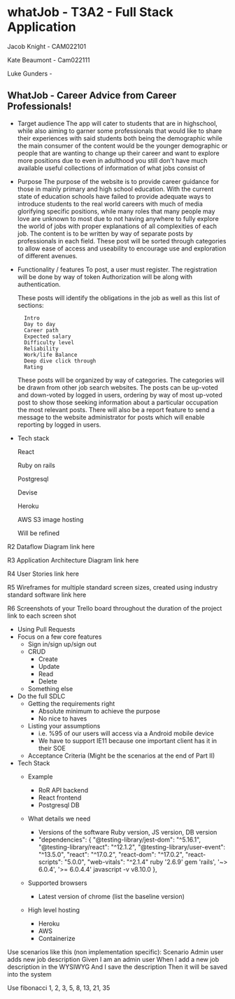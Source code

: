 # whatJob - T3A2 - Full Stack Application

Jacob Knight -  CAM022101

Kate Beaumont - Cam022111 

Luke Gunders - 

## WhatJob - Career Advice from Career Professionals!
- Target audience
    The app will cater to students that are in highschool, while also aiming to garner some professionals that would like to
    share their experiences with said students both being the demographic while the main consumer of the content would be the younger demographic
    or people that are wanting to change up their career and want to explore more positions due to even in adulthood you still don't have 
    much available useful collections of information of what jobs consist of

- Purpose
    The purpose of the website is to provide career guidance for those in mainly primary and high school education. With the current state of education
    schools have failed to provide adequate ways to introduce students to the real world careers with much of media glorifying specific positions, while
    many roles that many people may love are unknown to most due to not having anywhere to fully explore the world of jobs with proper explanations of all 
    complexities of each job.
    The content is to be written by way of separate posts by professionals in each field. These post will be sorted through categories to allow ease of access and useability to encourage use and exploration of different avenues. 

- Functionality / features
    To post, a user must register. The registration will be done by way of token Authorization will be along with authentication.

    These posts will identify the obligations in the job as well as this list of sections:
        
        Intro
        Day to day
        Career path
        Expected salary
        Difficulty level
        Reliability
        Work/life Balance
        Deep dive click through
        Rating

    These posts will be organized by way of categories. The categories will be drawn from other job search websites.
    The posts can be up-voted and down-voted by logged in users, ordering by way of most up-voted post to show those seeking information about a particular occupation the most relevant posts.
    There will also be a report feature to send a message to the website administrator for posts which will enable reporting by logged in users.

- Tech stack
    
    React
    
    Ruby on rails
    
    Postgresql
    
    Devise
    
    Heroku
    
    AWS S3 image hosting

    Will be refined

R2	Dataflow Diagram
    link here

R3	Application Architecture Diagram
    link here

R4	User Stories
    link here

R5	Wireframes for multiple standard screen sizes, created using industry standard software
    link here

R6	Screenshots of your Trello board throughout the duration of the project
    link to each screen shot


* Using Pull Requests
* Focus on a few core features
    * Sign in/sign up/sign out
    * CRUD
        * Create
        * Update
        * Read
        * Delete
    * Something else
* Do the full SDLC
    * Getting the requirements right
        * Absolute minimum to achieve the purpose
        * No nice to haves
    * Listing your assumptions
        * i.e. %95 of our users will access via a Android mobile device
        * We have to support IE11 because one important client has it in their SOE
    * Acceptance Criteria (Might be the scenarios at the end of Part II)
* Tech Stack
    * Example
        * RoR API backend
        * React frontend
        * Postgresql DB
    * What details we need
        * Versions of the software Ruby version, JS version, DB version
        * "dependencies": {
            "@testing-library/jest-dom": "^5.16.1",
            "@testing-library/react": "^12.1.2",
            "@testing-library/user-event": "^13.5.0",
            "react": "^17.0.2",
            "react-dom": "^17.0.2",
            "react-scripts": "5.0.0",
            "web-vitals": "^2.1.4"
            ruby '2.6.9'
            gem 'rails', '~> 6.0.4', '>= 6.0.4.4'
            javascript -v v8.10.0
            },  
    
    * Supported browsers
        * Latest version of chrome (list the baseline version)
    * High level hosting
        * Heroku
        * AWS
        * Containerize


Use scenarios like this (non implementation specific):
Scenario Admin user adds new job description 
Given I am an admin user
When I add a new job description in the WYSIWYG
And I save the description
Then it will be saved into the system



Use fibonacci 1, 2, 3, 5, 8, 13, 21, 35

